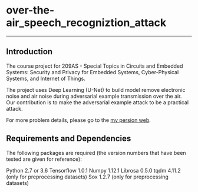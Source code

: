 # over-the-air_speech_recogniztion_attack
--------------------------------------------------------------------------------

## Introduction
The course project for 209AS - Special Topics in Circuits and Embedded Systems: 
Security and Privacy for Embedded Systems, Cyber-Physical Systems, and Internet 
of Things.

The project uses Deep Learning (U-Net) to build model remove electronic noise 
and air noise during adversarial example transmission over the air. Our 
contribution is to make the adversarial example attack to be a practical attack.

For more problem details, please go to the [my persion web](weikunhan.github.io).

## Requirements and Dependencies
The following packages are required (the version numbers that have been tested 
are given for reference):

Python 2.7 or 3.6
Tensorflow 1.0.1
Numpy 1.12.1
Librosa 0.5.0
tqdm 4.11.2 (only for preprocessing datasets)
Sox 1.2.7 (only for preprocessing datasets)
